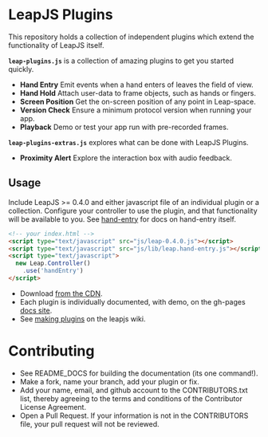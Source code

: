 LeapJS Plugins
==============

This repository holds a collection of independent plugins which extend the functionality of LeapJS itself.

**`leap-plugins.js`** is a collection of amazing plugins to get you started quickly.

 - **Hand Entry** Emit events when a hand enters of leaves the field of view.
 - **Hand Hold** Attach user-data to frame objects, such as hands or fingers.
 - **Screen Position** Get the on-screen position of any point in Leap-space.
 - **Version Check** Ensure a minimum protocol version when running your app.
 - **Playback** Demo or test your app run with pre-recorded frames.

**`leap-plugins-extras.js`** explores what can be done with LeapJS Plugins.

 - **Proximity Alert** Explore the interaction box with audio feedback.

## Usage

Include LeapJS >= 0.4.0 and either javascript file of an individual plugin or a collection.
Configure your controller to use the plugin, and that functionality will be available to you.
See [hand-entry](http://leapmotion.github.io/leapjs-plugins/docs/index.html#hand-entry) for docs on hand-entry itself.

```html
<!-- your index.html -->
<script type="text/javascript" src="js/leap-0.4.0.js"></script>
<script type="text/javascript" src="js/lib/leap.hand-entry.js"></script>
<script type="text/javascript">
  new Leap.Controller()
    .use('handEntry')
</script>
```

 - Download [from the CDN](http://developer.leapmotion.com/leapjs/plugins).
 - Each plugin is individually documented, with demo, on the gh-pages [docs site](http://leapmotion.github.io/leapjs-plugins/docs/).
 - See [making plugins](http://github.com/leapmotion/leapjs/wiki/plugins) on the leapjs wiki.



Contributing
===============

 - See README_DOCS for building the documentation (its one command!).
 - Make a fork, name your branch, add your plugin or fix.
 - Add your name, email, and github account to the CONTRIBUTORS.txt list, thereby agreeing to the terms and conditions of the Contributor License Agreement.
 - Open a Pull Request. If your information is not in the CONTRIBUTORS file, your pull request will not be reviewed.
